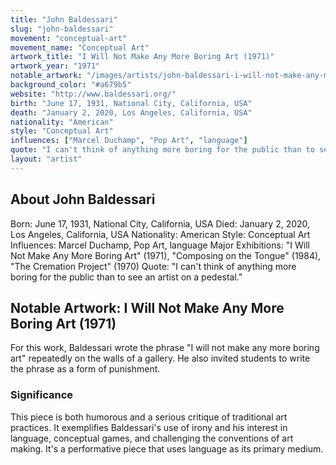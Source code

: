 ```yaml
---
title: "John Baldessari"
slug: "john-baldessari"
movement: "conceptual-art"
movement_name: "Conceptual Art"
artwork_title: "I Will Not Make Any More Boring Art (1971)"
artwork_year: "1971"
notable_artwork: "/images/artists/john-baldessari-i-will-not-make-any-more-boring-art.jpeg"
background_color: "#a679b5"
website: "http://www.baldessari.org/"
birth: "June 17, 1931, National City, California, USA"
death: "January 2, 2020, Los Angeles, California, USA"
nationality: "American"
style: "Conceptual Art"
influences: ["Marcel Duchamp", "Pop Art", "language"]
quote: "I can't think of anything more boring for the public than to see an artist on a pedestal."
layout: "artist"
---
```


## About John Baldessari

Born: June 17, 1931, National City, California, USA Died: January 2, 2020, Los Angeles, California, USA Nationality: American Style: Conceptual Art Influences: Marcel Duchamp, Pop Art, language Major Exhibitions: "I Will Not Make Any More Boring Art" (1971), "Composing on the Tongue" (1984), "The Cremation Project" (1970) Quote: "I can't think of anything more boring for the public than to see an artist on a pedestal."

## Notable Artwork: I Will Not Make Any More Boring Art (1971)

For this work, Baldessari wrote the phrase "I will not make any more boring art" repeatedly on the walls of a gallery. He also invited students to write the phrase as a form of punishment.

### Significance

This piece is both humorous and a serious critique of traditional art practices. It exemplifies Baldessari's use of irony and his interest in language, conceptual games, and challenging the conventions of art making. It's a performative piece that uses language as its primary medium.

